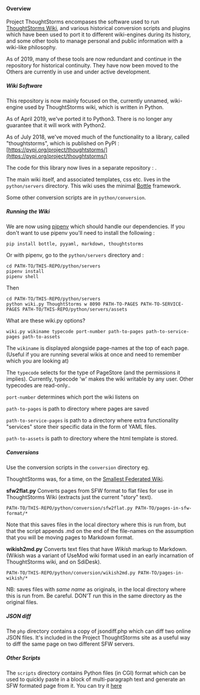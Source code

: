 
#### Overview

Project ThoughtStorms encompases the software used to run [ThoughtStorms Wiki](http://thoughtstorms.info), and various historical conversion scripts and plugins which have been used to port it to different wiki-engines during its history, and some other tools to manage personal and public information with a wiki-like philosophy.

As of 2019, many of these tools are now redundant and continue in the repository for historical continuity. They have now been moved to the Others are currently in use and under active development.






##### Wiki Software

This repository is now mainly focused on the, currently unnamed, wiki-engine used by ThoughtStorms wiki, which is written in Python.

As of April 2019, we've ported it to Python3. There is no longer any guarantee that it will work with Python2.

As of July 2018, we've moved much of the functionality to a library, called "thoughtstorms", which is published on 
PyPI : [https://pypi.org/project/thoughtstorms/](https://pypi.org/project/thoughtstorms/)

The code for this library now lives in a separate repository : .

The main wiki itself, and associated templates, css etc. lives in the `python/servers` directory. This wiki uses the minimal [Bottle](http://bottlepy.org/docs/dev/) framework.

Some other conversion scripts are in `python/conversion`.



##### Running the Wiki

We are now using [pipenv](https://github.com/pypa/pipenv) which should handle our dependencies. If you don't want to use pipenv you'll need to install the following :
 
    pip install bottle, pyyaml, markdown, thoughtstorms
    
Or with pipenv, go to the `python/servers` directory and :

	cd PATH-TO/THIS-REPO/python/servers	
    pipenv install
    pipenv shell
    
Then

	cd PATH-TO/THIS-REPO/python/servers	
	python wiki.py ThoughtStorms w 8090 PATH-TO-PAGES PATH-TO-SERVICE-PAGES PATH-TO/THIS-REPO/python/servers/assets

What are these wiki.py options?

    wiki.py wikiname typecode port-number path-to-pages path-to-service-pages path-to-assets
    
The `wikiname` is displayed alongside page-names at the top of each page. (Useful if you are running several wikis at once and need to remember which you are looking at)

The `typecode` selects for the type of PageStore (and the permissions it implies). Currently, typecode 'w' makes the wiki writable by any user. Other typecodes are read-only..

`port-number` determines which port the wiki listens on

`path-to-pages` is path to directory where pages are saved

`path-to-service-pages` is path to a directory where extra functionality "services" store their specific data in the form of YAML files.

`path-to-assets` is path to directory where the html template is stored.

##### Conversions

Use the conversion scripts in the `conversion` directory eg.


ThoughtStorms was, for a time, on the [Smallest Federated Wiki](https://github.com/WardCunningham/Smallest-Federated-Wiki). 

**sfw2flat.py** Converts pages from SFW format to flat files for use in ThoughtStorms Wiki (extracts just the current "story" text). 

    PATH-TO/THIS-REPO/python/conversion/sfw2flat.py PATH-TO/pages-in-sfw-format/* 

Note that this saves files in the local directory where this is run from, but that the script appends .md on the end of the file-names on the assumption that you will be moving pages to Markdown format.


**wikish2md.py** Converts text files that have *Wikish* markup to Markdown. (Wikish was a variant of UseMod wiki format used in an early incarnation of ThoughtStorms wiki, and on SdiDesk).

    PATH-TO/THIS-REPO/python/conversion/wikish2md.py PATH-TO/pages-in-wikish/* 
    
NB: saves files with *same name* as originals, in the local directory where this is run from. Be careful. DON'T run this in the same directory as the original files.



##### JSON diff

The `php` directory contains a copy of jsondiff.php which can diff two online JSON files. It's included in the Project ThoughtStorms site as a useful way to diff the same page on two different SFW servers.

##### Other Scripts

The `scripts` directory contains Python files (in CGI) format which can be used to quickly paste in a block of multi-paragraph text and generate an SFW formated page from it. You can try it [here](http://project.thoughtstorms.info/paste.html)


